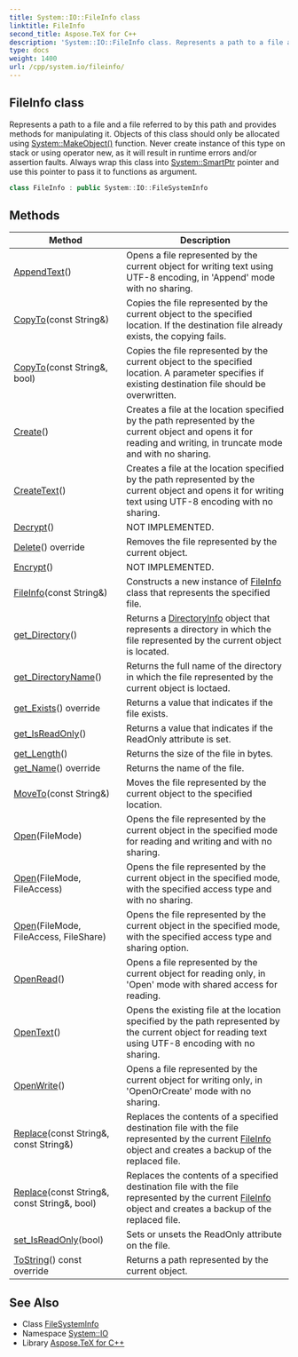 ```yaml
---
title: System::IO::FileInfo class
linktitle: FileInfo
second_title: Aspose.TeX for C++
description: 'System::IO::FileInfo class. Represents a path to a file and a file referred to by this path and provides methods for manipulating it. Objects of this class should only be allocated using System::MakeObject() function. Never create instance of this type on stack or using operator new, as it will result in runtime errors and/or assertion faults. Always wrap this class into System::SmartPtr pointer and use this pointer to pass it to functions as argument in C++.'
type: docs
weight: 1400
url: /cpp/system.io/fileinfo/
---
```

## FileInfo class


Represents a path to a file and a file referred to by this path and provides methods for manipulating it. Objects of this class should only be allocated using [System::MakeObject()](../../system/makeobject/) function. Never create instance of this type on stack or using operator new, as it will result in runtime errors and/or assertion faults. Always wrap this class into [System::SmartPtr](../../system/smartptr/) pointer and use this pointer to pass it to functions as argument.

```cpp
class FileInfo : public System::IO::FileSystemInfo
```

## Methods

| Method | Description |
| --- | --- |
| [AppendText](./appendtext/)() | Opens a file represented by the current object for writing text using UTF-8 encoding, in 'Append' mode with no sharing. |
| [CopyTo](./copyto/)(const String\&) | Copies the file represented by the current object to the specified location. If the destination file already exists, the copying fails. |
| [CopyTo](./copyto/)(const String\&, bool) | Copies the file represented by the current object to the specified location. A parameter specifies if existing destination file should be overwritten. |
| [Create](./create/)() | Creates a file at the location specified by the path represented by the current object and opens it for reading and writing, in truncate mode and with no sharing. |
| [CreateText](./createtext/)() | Creates a file at the location specified by the path represented by the current object and opens it for writing text using UTF-8 encoding with no sharing. |
| [Decrypt](./decrypt/)() | NOT IMPLEMENTED. |
| [Delete](./delete/)() override | Removes the file represented by the current object. |
| [Encrypt](./encrypt/)() | NOT IMPLEMENTED. |
| [FileInfo](./fileinfo/)(const String\&) | Constructs a new instance of [FileInfo](./) class that represents the specified file. |
| [get_Directory](./get_directory/)() | Returns a [DirectoryInfo](../directoryinfo/) object that represents a directory in which the file represented by the current object is located. |
| [get_DirectoryName](./get_directoryname/)() | Returns the full name of the directory in which the file represented by the current object is loctaed. |
| [get_Exists](./get_exists/)() override | Returns a value that indicates if the file exists. |
| [get_IsReadOnly](./get_isreadonly/)() | Returns a value that indicates if the ReadOnly attribute is set. |
| [get_Length](./get_length/)() | Returns the size of the file in bytes. |
| [get_Name](./get_name/)() override | Returns the name of the file. |
| [MoveTo](./moveto/)(const String\&) | Moves the file represented by the current object to the specified location. |
| [Open](./open/)(FileMode) | Opens the file represented by the current object in the specified mode for reading and writing and with no sharing. |
| [Open](./open/)(FileMode, FileAccess) | Opens the file represented by the current object in the specified mode, with the specified access type and with no sharing. |
| [Open](./open/)(FileMode, FileAccess, FileShare) | Opens the file represented by the current object in the specified mode, with the specified access type and sharing option. |
| [OpenRead](./openread/)() | Opens a file represented by the current object for reading only, in 'Open' mode with shared access for reading. |
| [OpenText](./opentext/)() | Opens the existing file at the location specified by the path represented by the current object for reading text using UTF-8 encoding with no sharing. |
| [OpenWrite](./openwrite/)() | Opens a file represented by the current object for writing only, in 'OpenOrCreate' mode with no sharing. |
| [Replace](./replace/)(const String\&, const String\&) | Replaces the contents of a specified destination file with the file represented by the current [FileInfo](./) object and creates a backup of the replaced file. |
| [Replace](./replace/)(const String\&, const String\&, bool) | Replaces the contents of a specified destination file with the file represented by the current [FileInfo](./) object and creates a backup of the replaced file. |
| [set_IsReadOnly](./set_isreadonly/)(bool) | Sets or unsets the ReadOnly attribute on the file. |
| [ToString](./tostring/)() const override | Returns a path represented by the current object. |
## See Also

* Class [FileSystemInfo](../filesysteminfo/)
* Namespace [System::IO](../)
* Library [Aspose.TeX for C++](../../)
